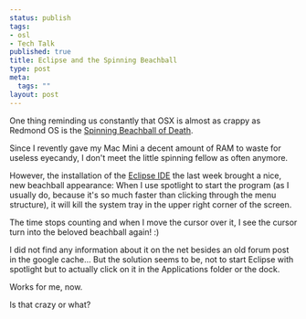 ```yaml
--- 
status: publish
tags: 
- osl
- Tech Talk
published: true
title: Eclipse and the Spinning Beachball
type: post
meta: 
  tags: ""
layout: post
---
```

One thing reminding us constantly that OSX is almost as crappy as Redmond OS is the <a href="http://en.wikipedia.org/wiki/Spinning_wait_cursor">Spinning Beachball of Death</a>.

<!-- "http://static.flickr.com/29/49272751_1f6d7781a0_m.jpg" alt="Beach Ball; CC-licensed; Source: http://flickr.com/photos/esyooee/49272751/" class="alignright" -->
Since I revently gave my Mac Mini a decent amount of RAM to waste for useless eyecandy, I don't meet the little spinning fellow as often anymore.

However, the installation of the <a href="http://www.eclipse.org/">Eclipse IDE</a> the last week brought a nice, new beachball appearance: When I use spotlight to start the program (as I usually do, because it's so much faster than clicking through the menu structure), it will kill the system tray in the upper right corner of the screen.

The time stops counting and when I move the cursor over it, I see the cursor turn into the beloved beachball again! :)

I did not find any information about it on the net besides an old forum post in the google cache... But the solution seems to be, not to start Eclipse with spotlight but to actually click on it in the Applications folder or the dock.

Works for me, now.

Is that crazy or what?
